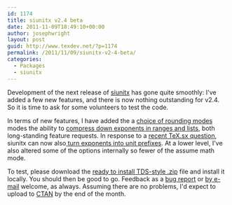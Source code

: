 ```yaml
---
id: 1174
title: siunitx v2.4 beta
date: 2011-11-09T18:49:10+00:00
author: josephwright
layout: post
guid: http://www.texdev.net/?p=1174
permalink: /2011/11/09/siunitx-v2-4-beta/
categories:
  - Packages
  - siunitx
---
```

Development of the next release of [siunitx](http://ctan.org/pg/siunitx) has gone quite smoothly: I've added a few new features, and there is now nothing outstanding for v2.4. So it is time to ask for some volunteers to test the code.

In terms of new features, I have added the a [choice of rounding modes](https://bitbucket.org/josephwright/siunitx/issue/40/choice-of-methods-for-rounding-exactly) modes the ability to [compress down exponents in ranges and lists](https://bitbucket.org/josephwright/siunitx/issue/62/more-possibilities-for-the-sirange-and), both long-standing feature requests. In response to a [recent TeX.sx question](http://tex.stackexchange.com/q/32925/73), siunitx can now also[ turn exponents into unit prefixes](https://bitbucket.org/josephwright/siunitx/issue/173/convert-scientific-notation-to-si-prefix). At a lower level, I've also altered some of the options internally so fewer of the assume math mode.

To test, please download the [ready to install TDS-style .zip](http://www.texdev.net/wp-content/uploads/2011/11/siunitx.tds_.zip) file and install it locally. You should then be good to go. Feedback as a [bug report](https://bitbucket.org/josephwright/siunitx/issues?status=new&amp;status=open) or [by e-mail](mailto:joseph.wright@morningstar2.co.uk) welcome, as always. Assuming there are no problems, I'd expect to upload to [CTAN](https://www.ctan.org) by the end of the month.
